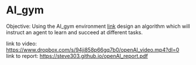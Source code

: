 # AI_gym
Objective: Using the AI_gym environment [link](https://gym.openai.com/) design an algorithm which will instruct an agent to learn and succeed at different tasks.  

  

link to video: https://www.dropbox.com/s/94ji858p66gq7b0/openAI_video.mp4?dl=0  
link to report: https://steve303.github.io/openAI_report.pdf
